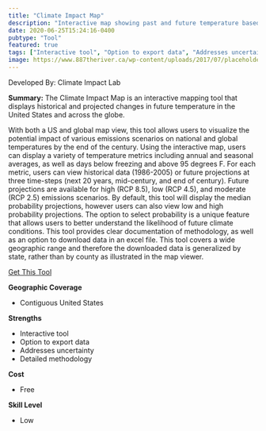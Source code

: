 ```yaml
---
title: "Climate Impact Map"
description: "Interactive map showing past and future temperature based different climate models"
date: 2020-06-25T15:24:16-0400
pubtype: "Tool"
featured: true
tags: ["Interactive tool", "Option to export data", "Addresses uncertainty", "Detailed methodology"]
image: https://www.887theriver.ca/wp-content/uploads/2017/07/placeholder.jpg
---
```

Developed By: Climate Impact Lab

**Summary:** The Climate Impact Map is an interactive mapping tool that displays historical and projected changes in future temperature in the United States and across the globe. 

With both a US and global map view, this tool allows users to visualize the potential impact of various emissions scenarios on national and global temperatures by the end of the century. Using the interactive map, users can display a variety of temperature metrics including annual and seasonal averages, as well as days below freezing and above 95 degrees F. For each metric, users can view historical data (1986-2005) or future projections at three time-steps (next 20 years, mid-century, and end of century). Future projections are available for high (RCP 8.5), low (RCP 4.5), and moderate (RCP 2.5) emissions scenarios. By default, this tool will display the median probability projections, however users can also view low and high probability projections. The option to select probability is a unique feature that allows users to better understand the likelihood of future climate conditions. This tool provides clear documentation of methodology, as well as an option to download data in an excel file. This tool covers a wide geographic range and therefore the downloaded data is generalized by state, rather than by county as illustrated in the map viewer.

<a href="http://www.impactlab.org/map/#usmeas=absolute&usyear=2080-2099&gmeas=absolute&gyear=1986-2005&tab=united-states&usvar=tas_JJA&usprob=0.05&usrcp=rcp26" target="_blank">Get This Tool</a>

__**Geographic Coverage**__
- Contiguous United States

__**Strengths**__
-  Interactive tool
-   Option to export data
-   Addresses uncertainty
-   Detailed methodology

__**Cost**__
- Free

__**Skill Level**__
- Low
